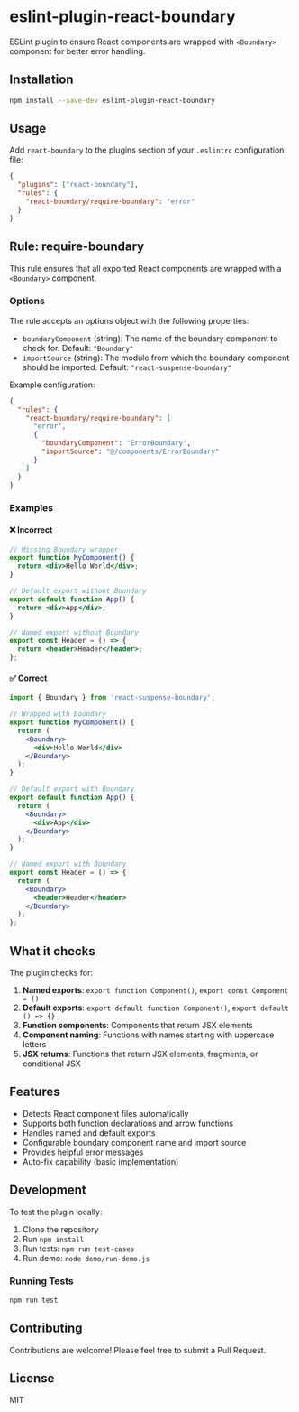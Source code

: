 # eslint-plugin-react-boundary

ESLint plugin to ensure React components are wrapped with `<Boundary>` component for better error handling.

## Installation

```bash
npm install --save-dev eslint-plugin-react-boundary
```

## Usage

Add `react-boundary` to the plugins section of your `.eslintrc` configuration file:

```json
{
  "plugins": ["react-boundary"],
  "rules": {
    "react-boundary/require-boundary": "error"
  }
}
```

## Rule: require-boundary

This rule ensures that all exported React components are wrapped with a `<Boundary>` component.

### Options

The rule accepts an options object with the following properties:

- `boundaryComponent` (string): The name of the boundary component to check for. Default: `"Boundary"`
- `importSource` (string): The module from which the boundary component should be imported. Default: `"react-suspense-boundary"`

Example configuration:

```json
{
  "rules": {
    "react-boundary/require-boundary": [
      "error",
      {
        "boundaryComponent": "ErrorBoundary",
        "importSource": "@/components/ErrorBoundary"
      }
    ]
  }
}
```

### Examples

#### ❌ Incorrect

```jsx
// Missing Boundary wrapper
export function MyComponent() {
  return <div>Hello World</div>;
}

// Default export without Boundary
export default function App() {
  return <div>App</div>;
}

// Named export without Boundary
export const Header = () => {
  return <header>Header</header>;
};
```

#### ✅ Correct

```jsx
import { Boundary } from 'react-suspense-boundary';

// Wrapped with Boundary
export function MyComponent() {
  return (
    <Boundary>
      <div>Hello World</div>
    </Boundary>
  );
}

// Default export with Boundary
export default function App() {
  return (
    <Boundary>
      <div>App</div>
    </Boundary>
  );
}

// Named export with Boundary
export const Header = () => {
  return (
    <Boundary>
      <header>Header</header>
    </Boundary>
  );
};
```

## What it checks

The plugin checks for:

1. **Named exports**: `export function Component()`, `export const Component = ()`
2. **Default exports**: `export default function Component()`, `export default () => {}`
3. **Function components**: Components that return JSX elements
4. **Component naming**: Functions with names starting with uppercase letters
5. **JSX returns**: Functions that return JSX elements, fragments, or conditional JSX

## Features

- Detects React component files automatically
- Supports both function declarations and arrow functions
- Handles named and default exports
- Configurable boundary component name and import source
- Provides helpful error messages
- Auto-fix capability (basic implementation)

## Development

To test the plugin locally:

1. Clone the repository
2. Run `npm install`
3. Run tests: `npm run test-cases`
4. Run demo: `node demo/run-demo.js`

### Running Tests

```bash
npm run test
```

## Contributing

Contributions are welcome! Please feel free to submit a Pull Request.

## License

MIT
